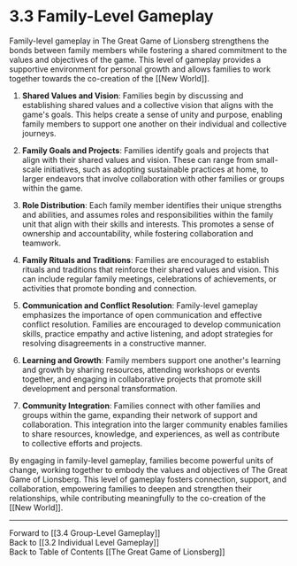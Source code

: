 # 3.3 Family-Level Gameplay

Family-level gameplay in The Great Game of Lionsberg strengthens the bonds between family members while fostering a shared commitment to the values and objectives of the game. This level of gameplay provides a supportive environment for personal growth and allows families to work together towards the co-creation of the [[New World]].

1.  **Shared Values and Vision**: Families begin by discussing and establishing shared values and a collective vision that aligns with the game's goals. This helps create a sense of unity and purpose, enabling family members to support one another on their individual and collective journeys.
    
2.  **Family Goals and Projects**: Families identify goals and projects that align with their shared values and vision. These can range from small-scale initiatives, such as adopting sustainable practices at home, to larger endeavors that involve collaboration with other families or groups within the game.
    
3.  **Role Distribution**: Each family member identifies their unique strengths and abilities, and assumes roles and responsibilities within the family unit that align with their skills and interests. This promotes a sense of ownership and accountability, while fostering collaboration and teamwork.
    
4.  **Family Rituals and Traditions**: Families are encouraged to establish rituals and traditions that reinforce their shared values and vision. This can include regular family meetings, celebrations of achievements, or activities that promote bonding and connection.
    
5.  **Communication and Conflict Resolution**: Family-level gameplay emphasizes the importance of open communication and effective conflict resolution. Families are encouraged to develop communication skills, practice empathy and active listening, and adopt strategies for resolving disagreements in a constructive manner.
    
6.  **Learning and Growth**: Family members support one another's learning and growth by sharing resources, attending workshops or events together, and engaging in collaborative projects that promote skill development and personal transformation.
    
7.  **Community Integration**: Families connect with other families and groups within the game, expanding their network of support and collaboration. This integration into the larger community enables families to share resources, knowledge, and experiences, as well as contribute to collective efforts and projects.
    

By engaging in family-level gameplay, families become powerful units of change, working together to embody the values and objectives of The Great Game of Lionsberg. This level of gameplay fosters connection, support, and collaboration, empowering families to deepen and strengthen their relationships, while contributing meaningfully to the co-creation of the [[New World]].

____

Forward to [[3.4 Group-Level Gameplay]]    
Back to [[3.2 Individual Level Gameplay]]  
Back to Table of Contents [[The Great Game of Lionsberg]]  